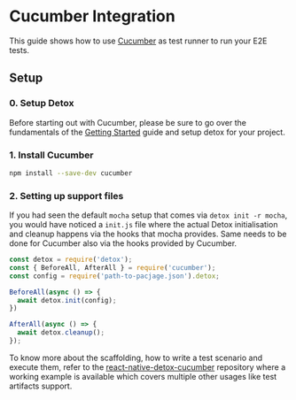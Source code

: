 # Cucumber Integration

This guide shows how to use [Cucumber](https://github.com/cucumber/cucumber-js) as test runner to run your E2E tests.

## Setup

### 0. Setup Detox 

Before starting out with Cucumber, please be sure to go over the fundamentals of the [Getting Started](Introduction.GettingStarted.md) guide and setup detox for your project.

### 1. Install Cucumber

```sh
npm install --save-dev cucumber
```
### 2. Setting up support files

If you had seen the default `mocha` setup that comes via `detox init -r mocha`, you would have noticed a `init.js` file where the actual Detox initialisation and cleanup happens via the hooks that mocha provides. Same needs to be done for Cucumber also via the hooks provided by Cucumber.

```js
const detox = require('detox');
const { BeforeAll, AfterAll } = require('cucumber');
const config = require('path-to-pacjage.json').detox;

BeforeAll(async () => {
  await detox.init(config);
})

AfterAll(async () => {
  await detox.cleanup();
});
```

To know more about the scaffolding, how to write a test scenario and execute them, refer to the [react-native-detox-cucumber](https://github.com/mathanpec/react-native-detox-cucumber) repository where a working example is available which covers multiple other usages like test artifacts support.
